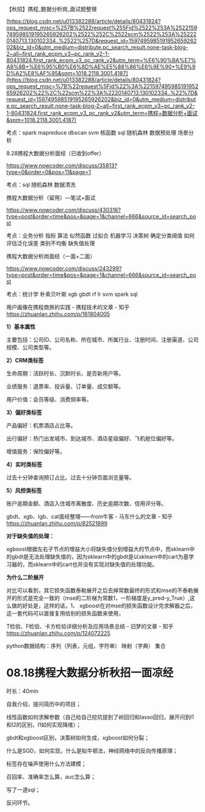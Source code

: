 【秋招】携程_数据分析岗_面试题整理

[https://blog.csdn.net/u013382288/article/details/80431824?ops_request_misc=%257B%2522request%255Fid%2522%253A%2522159749598519195265926202%2522%252C%2522scm%2522%253A%252220140713.130102334..%2522%257D&request_id=159749598519195265926202&biz_id=0&utm_medium=distribute.pc_search_result.none-task-blog-2~all~first_rank_ecpm_v3~pc_rank_v2-1-80431824.first_rank_ecpm_v3_pc_rank_v2&utm_term=%E6%90%BA%E7%A8%8B+%E6%95%B0%E6%8D%AE%E5%88%86%E6%9E%90+%E9%9D%A2%E8%AF%95&spm=1018.2118.3001.4187](https://blog.csdn.net/u013382288/article/details/80431824?ops_request_misc=%7B%22request%5Fid%22%3A%22159749598519195265926202%22%2C%22scm%22%3A%2220140713.130102334..%22%7D&request_id=159749598519195265926202&biz_id=0&utm_medium=distribute.pc_search_result.none-task-blog-2~all~first_rank_ecpm_v3~pc_rank_v2-1-80431824.first_rank_ecpm_v3_pc_rank_v2&utm_term=携程+数据分析+面试&spm=1018.2118.3001.4187)

考点：spark mapreduce dbscan svm 核函数 sql 随机森林 数据预处理 场景分析



8.28携程大数据分析面经（已收到offer）

https://www.nowcoder.com/discuss/35813?type=0&order=0&pos=11&page=1

考点：sql 随机森林 数据清洗 



 携程大数据分析（留用）—笔试+面试

https://www.nowcoder.com/discuss/430316?type=post&order=time&pos=&page=1&channel=666&source_id=search_post

考点：业务分析 指标 算法 似然函数 过拟合 机器学习 决策树 确定分类阈值 如何评估泛化误差 类别不均衡 缺失值处理



携程大数据分析岗面经（一面+二面）

https://www.nowcoder.com/discuss/243299?type=post&order=time&pos=&page=1&channel=666&source_id=search_post

考点：统计学 朴素贝叶斯 xgb gbdt rf lr svm spark sql 



用户画像在携程商旅的实践 - 携程技术的文章 - 知乎 https://zhuanlan.zhihu.com/p/161804005

**1）基本属性**

主要包括：公司ID、公司名称、所在城市、所属行业、注册时间、注册渠道、公司规模、公司类型等。

**2）CRM类标签**

生命周期：活跃时长、沉默时长、是否新用户等。

业绩服务：退票率、投诉量、订单量、成交额等。

用户价值：会员等级、消费频率等。

**3）偏好类标签**

产品偏好：机票酒店占比等。

出行偏好：热门出发城市、到达城市、酒店星级偏好、飞机舱位偏好等。

增值服务：保险偏好等。

**4）实时类标签**

过去十分钟查询预订占比、过去十分钟页面浏览量等。

**5）风控类标签**

账户逾期金额、酒店入住城市离散度、历史逾期次数、信用评分等。



gbdt、xgb、lgb、cat面经整理——from牛客 - 马东什么的文章 - 知乎 https://zhuanlan.zhihu.com/p/82521899

**对于缺失值的处理：**

xgboost根据左右子节点的增益大小将缺失值分到增益大的节点中，而sklearn中的gbdt是无法处理缺失值的，因为sklearn中的gbdt是以sklearn中的cart为基学习器的，而sklearn中的cart也并没有实现对缺失值的处理功能。



**为什么二阶展开**

对比可以看到，其它损失函数泰勒展开之后去掉常数最终的形式和mse的不泰勒展开的形式是完全一致的（mse的二阶梯为常数1，一阶梯度是y_pred-y_True）,这么做的好处是，这样的话，1、 xgboost在对mse的损失函数设计完求解器之后，这一套代码可以直接复用给别的损失函数来使用，



T检验、F检验、卡方检验详细分析及应用场景总结 - 旧梦的文章 - 知乎 https://zhuanlan.zhihu.com/p/124072225



python数据结构：序列（列表，元组，字符串） 映射（字典） 集合



# 08.18携程大数据分析秋招一面凉经

时长：40min

自我介绍，提问简历中的项目；

线性函数如何求解参数（自己给自己挖坑提到了岭回归和lasso回归，展开问到l1和l2的区别，l1如何实现降维）；

gbdt和xgboost区别，决策树如何生成，xgboost如何分裂；

什么是SGD，如何实现，什么是拟牛顿法，神经网络中的反向传播原理；

标签存在噪声使用什么方法建模；

召回率、准确率怎么算，auc怎么算；

写了一道sql；

反问环节。

